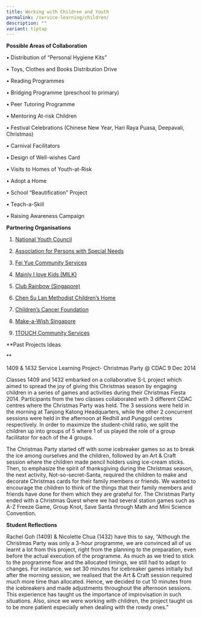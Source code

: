 ```yaml
---
title: Working with Children and Youth
permalink: /service-learning/children/
description: ""
variant: tiptap
---
```

<p><strong>Possible Areas of Collaboration</strong>
</p>
<p>• Distribution of “Personal Hygiene Kits”</p>
<p>• Toys, Clothes and Books Distribution Drive</p>
<p>• Reading Programmes</p>
<p>• Bridging Programme (preschool to primary)</p>
<p>• Peer Tutoring Programme</p>
<p>• Mentoring At-risk Children</p>
<p>• Festival Celebrations (Chinese New Year, Hari Raya Puasa, Deepavali,
Christmas)</p>
<p>• Carnival Facilitators</p>
<p>• Design of Well-wishes Card</p>
<p>• Visits to Homes of Youth-at-Risk</p>
<p>• Adopt a Home</p>
<p>• School “Beautification” Project</p>
<p>• Teach-a-Skill</p>
<p>• Raising Awareness Campaign</p>
<p><strong>Partnering Organisations</strong>
</p>
<ol data-tight="true" class="tight">
<li>
<p><a href="https://www.nyc.gov.sg/" rel="noopener noreferrer nofollow" target="_blank">National Youth Council</a>
</p>
</li>
<li>
<p><a href="http://www.apsn.org.sg/" rel="noopener noreferrer nofollow" target="_blank">Association for Persons with Special Needs</a>
</p>
</li>
<li>
<p><a href="http://www.fycs.org/" rel="noopener noreferrer nofollow" target="_blank">Fei Yue Community Services</a>
</p>
</li>
<li>
<p><a href="https://www.milk.org.sg/" rel="noopener noreferrer nofollow" target="_blank">Mainly I love Kids (MILK)</a>
</p>
</li>
<li>
<p><a href="http://www.clubrainbow.org/" rel="noopener noreferrer nofollow" target="_blank">Club Rainbow (Singapore)</a>
</p>
</li>
<li>
<p><a href="https://www.cslmch.org.sg/volunteers" rel="noopener noreferrer nofollow" target="_blank">Chen Su Lan Methodist Children’s Home</a>
</p>
</li>
<li>
<p><a href="https://www.ccf.org.sg/get-involved/volunteer/" rel="noopener noreferrer nofollow" target="_blank">Children’s Cancer Foundation</a>
</p>
</li>
<li>
<p><a href="https://makeawish.org.sg/" rel="noopener noreferrer nofollow" target="_blank">Make-a-Wish Singapore</a>
</p>
</li>
<li>
<p><a href="https://www.touch.org.sg/get-involved/volunteer.html" rel="noopener noreferrer nofollow" target="_blank">1TOUCH Community Services</a>
</p>
</li>
</ol>
<p>**Past Projects Ideas</p>
<p>**</p>
<p>1409 &amp; 1432 Service Learning Project- Christmas Party @ CDAC 9 Dec
2014</p>
<p>Classes 1409 and 1432 embarked on a collaborative S-L project which aimed
to spread the joy of giving this Christmas season by engaging children
in a series of games and activities during their Christmas Fiesta 2014.
Participants from the two classes collaborated with 3 different CDAC centres
where the Christmas Party was held. The 3 sessions were held in the morning
at Tanjong Katong Headquarters, while the other 2 concurrent sessions were
held in the afternoon at Redhill and Punggol centres respectively. In order
to maximize the student-child ratio, we split the children up into groups
of 5 where 1 of us played the role of a group facilitator for each of the
4 groups.</p>
<p>The Christmas Party started off with some icebreaker games so as to break
the ice among ourselves and the children, followed by an Art &amp; Craft
session where the children made pencil holders using ice-cream sticks.
Then, to emphasize the spirit of thanksgiving during the Christmas season,
the next activity, Not-so-secret-Santa, required the children to make and
decorate Christmas cards for their family members or friends. We wanted
to encourage the children to think of the things that their family members
and friends have done for them which they are grateful for. The Christmas
Party ended with a Christmas Quest where we had several station games such
as A-Z Freeze Game, Group Knot, Save Santa through Math and Mini Science
Convention.</p>
<p><strong>Student Reflections</strong>
</p>
<p>Rachel Goh (1409) &amp; Nicolette Chua (1432) have this to say, “Although
the Christmas Party was only a 3-hour programme, we are convinced all of
us learnt a lot from this project, right from the planning to the preparation,
even before the actual execution of the programme. As much as we tried
to stick to the programme flow and the allocated timings, we still had
to adapt to changes. For instance, we set 30 minutes for icebreaker games
initially but after the morning session, we realised that the Art &amp;
Craft session required much more time than allocated. Hence, we decided
to cut 10 minutes from the icebreakers and made adjustments throughout
the afternoon sessions. This experience has taught us the importance of
improvisation in such situations. Also, since we were working with children,
the project taught us to be more patient especially when dealing with the
rowdy ones.”</p>
